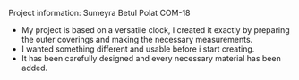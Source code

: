 
Project information:
Sumeyra Betul Polat
COM-18 

- My project is based on a versatile clock, I created it exactly by preparing the outer coverings and making the necessary measurements.
- I wanted something different and usable before i start creating. 
- It has been carefully designed and every necessary material has been added.
